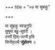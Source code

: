 +++
title = "०७ या सुबाहुः"

+++

या सु॑बा॒हुः स्व॑ङ्गु॒रिः  
सु॒षूमा॑ बहु॒-सूव॑री ।  
तस्यै॑ वि॒श्-पत्न्यै॑ ह॒विः  
सि॑नीवा॒ल्यै **जु॑होतन** ॥
